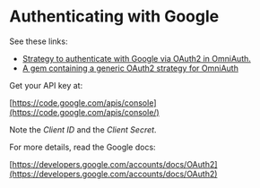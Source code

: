 # Authenticating with Google

See these links:

* [Strategy to authenticate with Google via OAuth2 in OmniAuth.](https://github.com/zquestz/omniauth-google-oauth2)
* [A gem containing a generic OAuth2 strategy for OmniAuth](https://github.com/intridea/omniauth-oauth2) 

Get your API key at: 

[https://code.google.com/apis/console](https://code.google.com/apis/console/)

 Note the *Client ID* and the *Client Secret*.

For more details, read the Google docs: 

[https://developers.google.com/accounts/docs/OAuth2](https://developers.google.com/accounts/docs/OAuth2)
